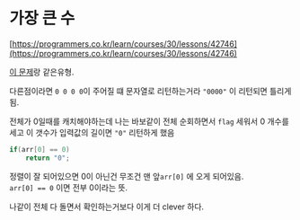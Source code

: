# 가장 큰 수

[https://programmers.co.kr/learn/courses/30/lessons/42746](https://programmers.co.kr/learn/courses/30/lessons/42746)

[이 문제](./../bigNum_16469)랑 같은유형.

다른점이라면 `0 0 0 0`이 주어질 떄 문자열로 리턴하는거라 `"0000"` 이 리턴되면 틀리게됨.

전체가 0일때를 캐치해야하는데 나는 바보같이 전체 순회하면서 `flag` 세워서 0 개수를 세고 이 갯수가 입력값의 길이면 `"0"` 리턴하게 했음

```cpp
if(arr[0] == 0)
    return "0";
```

정렬이 잘 되어있으면 0이 아닌건 무조건 맨 앞`arr[0]` 에 오게 되어있음.  
`arr[0] == 0` 이면 전부 0이라는 뜻.

나같이 전체 다 돌면서 확인하는거보다 이게 더 clever 하다.
